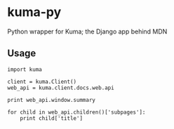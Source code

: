 # kuma-py

Python wrapper for Kuma; the Django app behind MDN

## Usage

    import kuma
    
    client = kuma.Client()
    web_api = kuma.client.docs.web.api
    
    print web_api.window.summary
    
    for child in web_api.children()['subpages']:
        print child['title']
